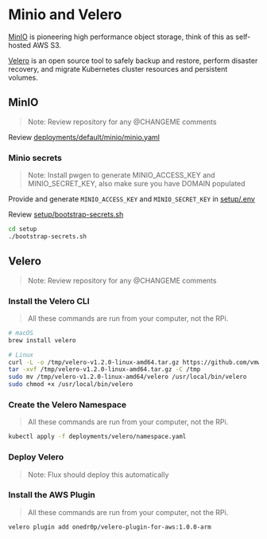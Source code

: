 # Minio and Velero

[MinIO](https://min.io/) is pioneering high performance object storage, think of this as self-hosted AWS S3.

[Velero](https://velero.io/) is an open source tool to safely backup and restore, perform disaster recovery, and migrate Kubernetes cluster resources and persistent volumes.

## MinIO

> Note: Review repository for any @CHANGEME comments

Review [deployments/default/minio/minio.yaml](../deployments/default/minio/minio.yaml)

### Minio secrets

> Note: Install pwgen to generate MINIO_ACCESS_KEY and MINIO_SECRET_KEY, also make sure you have DOMAIN populated

Provide and generate `MINIO_ACCESS_KEY` and `MINIO_SECRET_KEY` in [setup/.env](../setup)

Review [setup/bootstrap-secrets.sh](../setup/bootstrap-cluster.sh)

```bash
cd setup
./bootstrap-secrets.sh
```

## Velero

> Note: Review repository for any @CHANGEME comments

### Install the Velero CLI

> All these commands are run from your computer, not the RPi.

```bash
# macOS
brew install velero

# Linux
curl -L -o /tmp/velero-v1.2.0-linux-amd64.tar.gz https://github.com/vmware-tanzu/velero/releases/download/v1.2.0/velero-v1.2.0-linux-amd64.tar.gz
tar -xvf /tmp/velero-v1.2.0-linux-amd64.tar.gz -C /tmp
sudo mv /tmp/velero-v1.2.0-linux-amd64/velero /usr/local/bin/velero
sudo chmod +x /usr/local/bin/velero
```

### Create the Velero Namespace

> All these commands are run from your computer, not the RPi.

```bash
kubectl apply -f deployments/velero/namespace.yaml
```

### Deploy Velero

> Note: Flux should deploy this automatically

### Install the AWS Plugin

> All these commands are run from your computer, not the RPi.

```bash
velero plugin add onedr0p/velero-plugin-for-aws:1.0.0-arm
```
